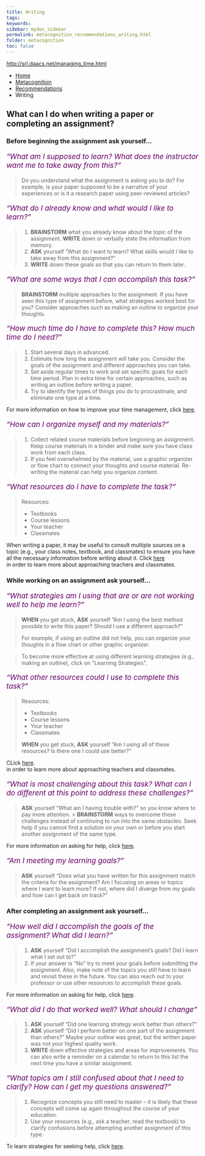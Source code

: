 ```yaml
---
title: Writing
tags: 
keywords: 
sidebar: mydoc_sidebar
permalink: metacognition_recommendations_writing.html
folder: metacognition
toc: false
---
```

http://srl.daacs.net/managing_time.html
<style>
.question {
	font-size:135%; 
	color:#660066; 
	font-style: italic;
}
</style>

<ul class="breadcrumb">
    <li><a href="index.html">Home</a></li>
    <li><a href="metacognition.html">Metacognition</a></li>
    <li><a href="metacognition_recommendations.html">Recommendations</a></li>
    <li class="active">Writing</li>
</ul>

## What can I do when writing a paper or completing an assignment?

### Before beginning the assignment ask yourself...

<p class='question'>“What am I supposed to learn? What does the instructor want me to take away from this?”</p>

> Do you understand what the assignment is asking you to do? For example, is your paper supposed to be a narrative of your experiences or is it a research paper using peer-reviewed articles?

<p class='question'>“What do I already know and what would I like to learn?”</p> 

> 1.  **BRAINSTORM** what you already know about the topic of the assignment. **WRITE** down or verbally state the information from memory.
> 2.  **ASK** yourself “What do I want to learn? What skills would I like to take away from this assignment?”
> 3.  **WRITE** down these goals so that you can return to them later.

<p class='question'>“What are some ways that I can accomplish this task?”</p>                                                      

> **BRAINSTORM** multiple approaches to the assignment. If you have seen this type of assignment before, what strategies worked best for you? Consider approaches such as making an outline to organize your thoughts.

<p class='question'>“How much time do I have to complete this? How much time do I need?”</p>

> 1.  Start several days in advanced.
> 2.  Estimate how long the assignment will take you. Consider the goals of the assignment and different approaches you can take.
> 3.  Set aside regular times to work and set specific goals for each time period. Plan in extra time for certain approaches, such as writing an outline before writing a paper.
> 4.  Try to identify the types of things you do to procrastinate, and eliminate one type at a time.

For more information on how to improve your time management, click <a href="http://srl.daacs.net/managing_time.html">here</a>.
<br>

<p class='question'>“How can I organize myself and my materials?”</p>

> 1.  Collect related course materials before beginning an assignment. Keep course materials in a binder and make sure you have class work from each class.
> 2.  If you feel overwhelmed by the material, use a graphic organizer or flow chart to connect your thoughts and course material. Re-writing the material can help you organize content.

<p class='question'>“What resources do I have to complete the task?”</p>

> Resources:
> - Textbooks
> - Course lessons
> - Your teacher
> - Classmates

When writing a paper, it may be useful to consult multiple sources on a topic (e.g., your class notes, textbook, and classmates) to ensure you have all the necessary information before writing about it. Click <a href="http://srl.daacs.net/help_seeking.html">here</a><br> in order to learn more about approaching teachers and classmates.


### While working on an assignment ask yourself...

<p class='question'>“What strategies am I using that are or are not working well to help me learn?”</p>

> **WHEN** you get stuck, **ASK** yourself “Am I using the best method possible to write this paper? Should I use a different approach?”

> For example, if using an outline did not help, you can organize your thoughts in a flow chart or other graphic organizer. 

> To become more effective at using different learning strategies (e.g., making an outline), click on "Learning Strategies".

<p class='question'>“What other resources could I use to complete this task?”</p>

> Resources:
> - Textbooks
> - Course lessons
> - Your teacher
> - Classmates
> 
> **WHEN** you get stuck, **ASK** yourself “Am I using all of these resources? Is there one I could use better?”

CLick <a href="http://srl.daacs.net/help_seeking.html">here</a>.<br> in order to learn more about approaching teachers and classmates.

<p class='question'>“What is most challenging about this task? What can I do different at this point to address these challenges?”</p>

> **ASK** yourself “What am I having trouble with?” so you know where to pay more attention. > 
> **BRAINSTORM** ways to overcome these challenges instead of continuing to run into the same obstacles. Seek help if you cannot find a solution on your own or before you start another assignment of the same type.

For more information on asking for help, click <a href="http://srl.daacs.net/help_seeking.html">here</a>.<br>

<p class='question'>“Am I meeting my learning goals?”</p>                                        

> **ASK** yourself “Does what you have written for this assignment match the criteria for the assignment? Am I focusing on areas or topics where I want to learn more? If not, where did I diverge from my goals and how can I get back on track?”


### After completing an assignment ask yourself...

<p class='question'>“How well did I accomplish the goals of the assignment? What did I learn?”</p>

> 1.  **ASK** yourself “Did I accomplish the assignment’s goals? Did I learn what I set out to?”
> 2.  If your answer is “No” try to meet your goals before submitting the assignment. Also, make note of the topics you still have to learn and revisit these in the future. You can also reach out to your professor or use other resources to accomplish these goals.

For more information on asking for help, click <a href="http://srl.daacs.net/help_seeking.html">here</a>.<br>

<p class='question'>“What did I do that worked well? What should I change”</p>

> 1.  **ASK** yourself “Did one learning strategy work better than others?”
> 2.  **ASK** yourself “Did I perform better on one part of the assignment than others?” Maybe your outline was great, but the written paper was not your highest quality work.
> 3.  **WRITE** down effective strategies and areas for improvements. You can also write a reminder on a calendar to return to this list the next time you have a similar assignment.
                                                                                                                                                                   
<p class='question'>“What topics am I still confused about that I need to clarify? How can I get my questions answered?”</p>

> 1.  Recognize concepts you still need to master – it is likely that these concepts will come up again throughout the course of your education.
> 2.  Use your resources (e.g., ask a teacher, read the textbook) to clarify confusions before attempting another assignment of this type.

To learn strategies for seeking help, click <a href="http://srl.daacs.net/help_seeking.html">here</a>.<br>
